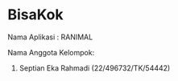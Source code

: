# BisaKok
Nama Aplikasi : RANIMAL

Nama Anggota Kelompok:
1. Septian Eka Rahmadi (22/496732/TK/54442)
